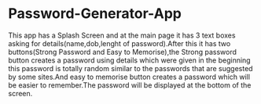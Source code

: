 # Password-Generator-App
This app has a Splash Screen and at the main page it has 3 text boxes asking for details(name,dob,lenght of password).After this it has two buttons(Strong Password and Easy to Memorise),the Strong password button creates a password using details which were given in the beginning this password is totally random similar to the passwords that are suggested by some sites.And easy to memorise button creates a password which will be easier to remember.The password will be displayed at the bottom of the screen. 
